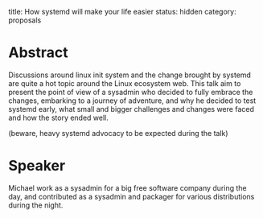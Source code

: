 title: How systemd will make your life easier
status: hidden
category: proposals

# Abstract
Discussions around linux init system and the change brought by systemd
are quite a hot topic around the Linux ecosystem web. This talk aim to
present the point of view of a sysadmin who decided to fully embrace the
changes, embarking to a journey of adventure, and why he decided to test
systemd early, what small and bigger challenges and changes were faced
and how the story ended well.

(beware, heavy systemd advocacy to be expected during the talk)

# Speaker
Michael work as a sysadmin for a big free software company during the
day, and contributed as a sysadmin and packager for various
distributions during the night.

